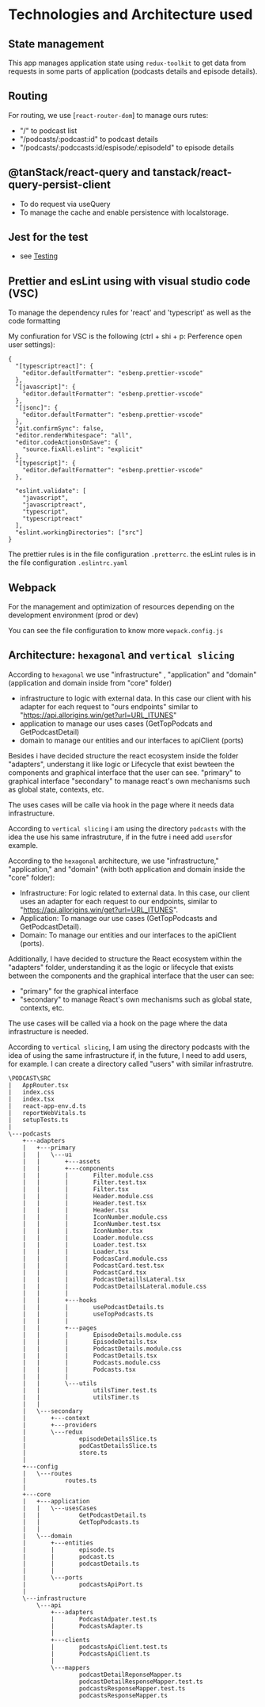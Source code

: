 # Technologies and Architecture used

## State management

This app manages application state using `redux-toolkit` to get data from requests in some parts of application (podcasts details and episode details).


## Routing

For routing, we use [`react-router-dom`] to manage ours rutes:
- "/" to podcast list
- "/podcasts/:podcast:id" to podcast details
- "/podcasts/:podccasts:id/espisode/:episodeId" to episode details

## @tanStack/react-query and tanstack/react-query-persist-client

- To do request via useQuery 
- To manage the cache and enable persistence with localstorage.

## Jest for the test

- see [Testing](docs/testing.md)

## Prettier and esLint using with visual studio code (VSC)

To manage the dependency rules for 'react' and 'typescript' as well as the code formatting

My confiuration for VSC is the following (ctrl + shi + p: Perference open user settings):

```
{
  "[typescriptreact]": {
    "editor.defaultFormatter": "esbenp.prettier-vscode"
  },
  "[javascript]": {
    "editor.defaultFormatter": "esbenp.prettier-vscode"
  },
  "[jsonc]": {
    "editor.defaultFormatter": "esbenp.prettier-vscode"
  },
  "git.confirmSync": false,
  "editor.renderWhitespace": "all",
  "editor.codeActionsOnSave": {
    "source.fixAll.eslint": "explicit"
  },
  "[typescript]": {
    "editor.defaultFormatter": "esbenp.prettier-vscode"
  },
  
  "eslint.validate": [
    "javascript",
    "javascriptreact",
    "typescript",
    "typescriptreact"
  ],
  "eslint.workingDirectories": ["src"]
}
```
The prettier rules is in the file configuration `.pretterrc`.
the esLint rules is in the file configuration `.eslintrc.yaml`

## Webpack

For the management and optimization of resources depending on the development environment (prod or dev)

You can see the file configuration to know more `wepack.config.js`

## Architecture: `hexagonal` and `vertical slicing`

According to `hexagonal` we use "infrastructure" , "application" and "domain" (application and domain inside from "core" folder)

- infrastructure to logic with external data. In this case our client with his adapter for each request to "ours endpoints" similar to "https://api.allorigins.win/get?url=URL_ITUNES"
- application to manage our uses cases (GetTopPodcats and GetPodcastDetail)
- domain to manage our entities and our interfaces to apiClient (ports)

Besides i have decided structure the react ecosystem inside the folder "adapters", understang it like logic or Lifecycle that exist bewteen the components and graphical interface that the user can see.
"primary" to graphical interface
"secondary" to manage react's own mechanisms such as global state, contexts, etc.

The uses cases will be calle via hook in the page where it needs data infrastructure.

According to `vertical slicing` i am using the directory `podcasts` with the idea the use his same infrastruture, if in the futre i need add `users`for example. 


According to the `hexagonal` architecture, we use "infrastructure," "application," and "domain" (with both application and domain inside the "core" folder):

- Infrastructure: For logic related to external data. In this case, our client uses an adapter for each request to our endpoints, similar to "https://api.allorigins.win/get?url=URL_ITUNES".
- Application: To manage our use cases (GetTopPodcasts and GetPodcastDetail).
- Domain: To manage our entities and our interfaces to the apiClient (ports).

Additionally, I have decided to structure the React ecosystem within the "adapters" folder, understanding it as the logic or lifecycle that exists between the components and the graphical interface that the user can see:

- "primary" for the graphical interface
- "secondary" to manage React's own mechanisms such as global state, contexts, etc.

The use cases will be called via a hook on the page where the data infrastructure is needed.

According to `vertical slicing`, I am using the directory podcasts with the idea of using the same infrastructure if, in the future, I need to add users, for example. I can create a directory called "users" with similar infrastrutre.

```
\PODCAST\SRC
|   AppRouter.tsx
|   index.css
|   index.tsx
|   react-app-env.d.ts
|   reportWebVitals.ts
|   setupTests.ts
|
\---podcasts
    +---adapters
    |   +---primary
    |   |   \---ui
    |   |       +---assets
    |   |       +---components
    |   |       |       Filter.module.css
    |   |       |       Filter.test.tsx
    |   |       |       Filter.tsx
    |   |       |       Header.module.css
    |   |       |       Header.test.tsx
    |   |       |       Header.tsx
    |   |       |       IconNumber.module.css
    |   |       |       IconNumber.test.tsx
    |   |       |       IconNumber.tsx
    |   |       |       Loader.module.css
    |   |       |       Loader.test.tsx
    |   |       |       Loader.tsx
    |   |       |       PodcasCard.module.css
    |   |       |       PodcastCard.test.tsx
    |   |       |       PodcastCard.tsx
    |   |       |       PodcastDetaillsLateral.tsx
    |   |       |       PodcastDetailsLateral.module.css
    |   |       |
    |   |       +---hooks
    |   |       |       usePodcastDetails.ts
    |   |       |       useTopPodcasts.ts
    |   |       |
    |   |       +---pages
    |   |       |       EpisodeDetails.module.css
    |   |       |       EpisodeDetails.tsx
    |   |       |       PodcastDetails.module.css
    |   |       |       PodcastDetails.tsx
    |   |       |       Podcasts.module.css
    |   |       |       Podcasts.tsx
    |   |       |
    |   |       \---utils
    |   |               utilsTimer.test.ts
    |   |               utilsTimer.ts
    |   |
    |   \---secondary
    |       +---context
    |       +---providers
    |       \---redux
    |               episodeDetailsSlice.ts
    |               podCastDetailsSlice.ts
    |               store.ts
    |
    +---config
    |   \---routes
    |           routes.ts
    |
    +---core
    |   +---application
    |   |   \---usesCases
    |   |           GetPodcastDetail.ts
    |   |           GetTopPodcasts.ts
    |   |
    |   \---domain
    |       +---entities
    |       |       episode.ts
    |       |       podcast.ts
    |       |       podcastDetails.ts
    |       |
    |       \---ports
    |               podcastsApiPort.ts
    |
    \---infrastructure
        \---api
            +---adapters
            |       PodcastAdpater.test.ts
            |       PodcastsAdapter.ts
            |
            +---clients
            |       podcastsApiClient.test.ts
            |       PodcastsApiClient.ts
            |
            \---mappers
                    podcastDetailReponseMapper.ts
                    podcastDetailResponseMapper.test.ts
                    podcastsResponseMapper.test.ts
                    podcastsResponseMapper.ts
```